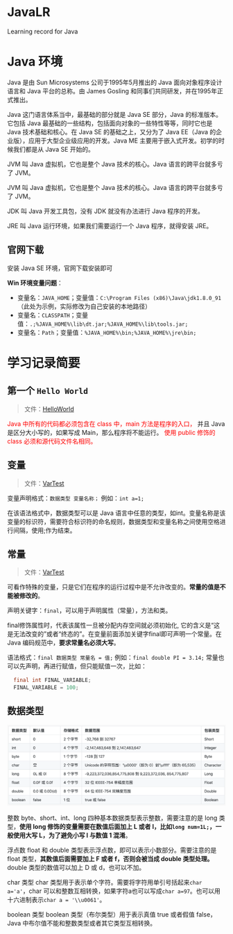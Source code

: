 # JavaLR

Learning record for Java

# Java 环境

Java 是由 Sun Microsystems 公司于1995年5月推出的 Java 面向对象程序设计语言和 Java 平台的总称。由 James Gosling 和同事们共同研发，并在1995年正式推出。

Java 这门语言体系当中，最基础的部分就是 Java SE 部分，Java 的标准版本。它包括 Java 最基础的一些结构，包括面向对象的一些特性等等，同时它也是 Java 技术基础和核心。在 Java SE 的基础之上，又分为了 Java EE（Java 的企业版），应用于大型企业级应用的开发。Java ME 主要用于嵌入式开发。初学的时候我们都是从 Java SE 开始的。

JVM 叫 Java 虚拟机，它也是整个 Java 技术的核心。Java 语言的跨平台就多亏了 JVM。

JVM 叫 Java 虚拟机，它也是整个 Java 技术的核心。Java 语言的跨平台就多亏了 JVM。

JDK 叫 Java 开发工具包，没有 JDK 就没有办法进行 Java 程序的开发。

JRE 叫 Java 运行环境，如果我们需要运行一个 Java 程序，就得安装 JRE。

## 官网下载

安装 Java SE 环境，官网下载安装即可

**Win 环境变量问题**：

-   变量名：`JAVA_HOME`；变量值：`C:\Program Files (x86)\Java\jdk1.8.0_91`（此处为示例，实际修改为自己安装的本地路径）
-   变量名：`CLASSPATH`；变量值：`.;%JAVA_HOME%\lib\dt.jar;%JAVA_HOME%\lib\tools.jar;`
-   变量名：`Path`；变量值：`%JAVA_HOME%\bin;%JAVA_HOME%\jre\bin;`

# 学习记录简要

## 第一个 `Hello World`

> 文件：[HelloWorld](./day01/HelloWorld.java)

<span style="color:red">Java 中所有的代码都必须包含在 class 中，main 方法是程序的入口，</span>
并且 Java 是区分大小写的，如果写成 Main，那么程序将不能运行。
<span style="color:red">使用 public 修饰的 class 必须和源代码文件名相同。</span>

## 变量

> 文件：[VarTest](./day02/VarTest.java)

变量声明格式：`数据类型 变量名称；`
例如：`int a=1;`

在该语法格式中，数据类型可以是 Java 语言中任意的类型，如int。变量名称是该变量的标识符，需要符合标识符的命名规则，数据类型和变量名称之间使用空格进行间隔，使用;作为结束。

## 常量

> 文件：[VarTest](./day02/VarTest.java)

可看作特殊的变量，只是它们在程序的运行过程中是不允许改变的。**常量的值是不能被修改的**。

声明关键字：`final`，可以用于声明属性（常量），方法和类。

final修饰属性时，代表该属性一旦被分配内存空间就必须初始化, 它的含义是“这是无法改变的”或者“终态的”。在变量前面添加关键字final即可声明一个常量。在 Java 编码规范中，**要求常量名必须大写**。

语法格式：`final 数据类型 常量名 = 值;`
例如：`final double PI = 3.14;`
常量也可以先声明，再进行赋值，但只能赋值一次，比如： ​

```java
  final int FINAL_VARIABLE; ​
  FINAL_VARIABLE = 100;
```

## 数据类型

![八种基本数据类型](./img/java数据类型.png)

整数
byte、short、int、long 四种基本数据类型表示整数，需要注意的是 long 类型，**使用 long 修饰的变量需要在数值后面加上 L 或者 l，比如`long num=1L;`，一般使用大写 L，为了避免小写 l 与数值 1 混淆**。

浮点数
float 和 double 类型表示浮点数，即可以表示小数部分。需要注意的是 float 类型，**其数值后面需要加上 F 或者 f，否则会被当成 double 类型处理。** double 类型的数值可以加上 D 或 d，也可以不加。

char 类型
char 类型用于表示单个字符。需要将字符用单引号括起来`char a='a'`，char 可以和整数互相转换，如果字符a也可以写成`char a=97`。也可以用十六进制表示`char a = '\\u0061'`。

boolean 类型
boolean 类型（布尔类型）用于表示真值 true 或者假值 false，Java 中布尔值不能和整数类型或者其它类型互相转换。

